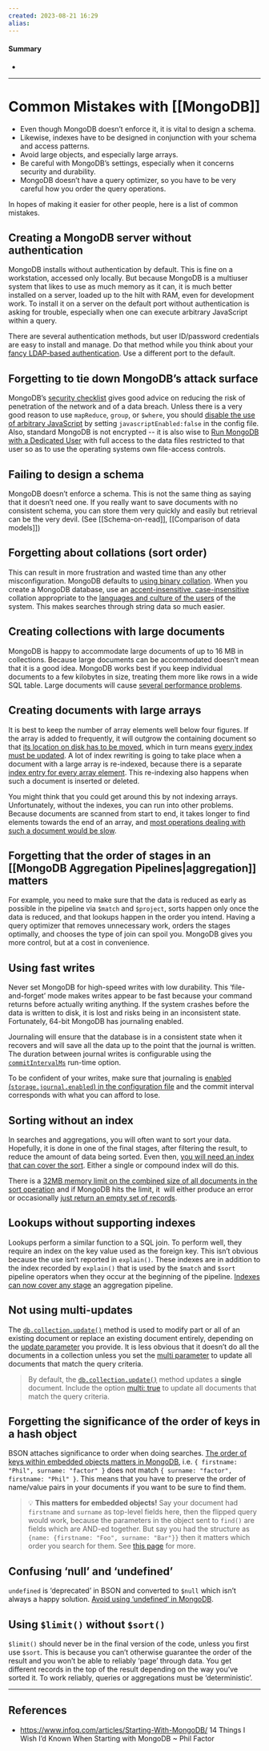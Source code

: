 ```yaml
---
created: 2023-08-21 16:29
alias: 
---
```

#### Summary
+ 

----
# Common Mistakes with [[MongoDB]]

- Even though MongoDB doesn’t enforce it, it is vital to design a schema.
- Likewise, indexes have to be designed in conjunction with your schema and access patterns.
- Avoid large objects, and especially large arrays.
- Be careful with MongoDB’s settings, especially when it concerns security and durability.
- MongoDB doesn’t have a query optimizer, so you have to be very careful how you order the query operations.

In hopes of making it easier for other people, here is a list of common mistakes.

## Creating a MongoDB server without authentication

MongoDB installs without authentication by default. This is fine on a workstation, accessed only locally. But because MongoDB is a multiuser system that likes to use as much memory as it can, it is much better installed on a server, loaded up to the hilt with RAM, even for development work. To install it on a server on the default port without authentication is asking for trouble, especially when one can execute arbitrary JavaScript within a query.

There are several authentication methods, but user ID/password credentials are easy to install and manage. Do that method while you think about your [fancy LDAP-based authentication](https://docs.mongodb.com/manual/core/security-ldap-external/). Use a different port to the default.

## Forgetting to tie down MongoDB’s attack surface

MongoDB’s [security checklist](https://docs.mongodb.com/manual/administration/security-checklist/) gives good advice on reducing the risk of penetration of the network and of a data breach. Unless there is a very good reason to use  `mapReduce`, `group`, or `$where`, you should [disable the use of arbitrary JavaScript](https://lockmedown.com/securing-node-js-mongodb-security-injection-attacks/) by setting `javascriptEnabled:false` in the config file. Also, standard MongoDB is not encrypted -- it is also wise to [Run MongoDB with a Dedicated User](https://docs.mongodb.com/manual/administration/security-checklist/#run-mongodb-with-a-dedicated-user) with full access to the data files restricted to that user so as to use the operating systems own file-access controls.

## Failing to design a schema

MongoDB doesn’t enforce a schema. This is not the same thing as saying that it doesn’t need one. If you really want to save documents with no consistent schema, you can store them very quickly and easily but retrieval can be the very devil. (See [[Schema-on-read]], [[Comparison of data models]])

## Forgetting about collations (sort order)

This can result in more frustration and wasted time than any other misconfiguration. MongoDB defaults to [using binary collation](https://jira.mongodb.org/browse/SERVER-1920). When you create a MongoDB database, use an [accent-insensitive, case-insensitive](https://weblogs.sqlteam.com/dang/archive/2009/07/26/Collation-Hell-Part-1.aspx) collation appropriate to the [languages and culture of the users](https://derickrethans.nl/mongodb-collation-revised.html) of the system. This makes searches through string data so much easier.

## Creating collections with large documents

MongoDB is happy to accommodate large documents of up to 16 MB in collections. Because large documents can be accommodated doesn’t mean that it is a good idea. MongoDB works best if you keep individual documents to a few kilobytes in size, treating them more like rows in a wide SQL table. Large documents will cause [several performance problems](https://www.reddit.com/r/mongodb/comments/573fqr/question_mongodb_terrible_performance_for_a/).

## Creating documents with large arrays

It is best to keep the number of array elements well below four figures. If the array is added to frequently, it will outgrow the containing document so that [its location on disk has to be moved](http://docs.mongodb.org/manual/core/data-model-operations/#document-growth), which in turn means [every index must be updated](http://docs.mongodb.org/manual/core/write-performance/#document-growth). A lot of index rewriting is going to take place when a document with a large array is re-indexed, because there is a separate [index entry for every array element](http://docs.mongodb.org/manual/core/index-multikey/). This re-indexing also happens when such a document is inserted or deleted.

You might think that you could get around this by not indexing arrays. Unfortunately, without the indexes, you can run into other problems. Because documents are scanned from start to end, it takes longer to find elements towards the end of an array, and [most operations dealing with such a document would be slow](http://grokbase.com/t/gg/mongodb-user/128r0h5gzw/inserting-into-300-000-size-embedded-array-is-slow-even-w-o-indexes).

## Forgetting that the order of stages in an [[MongoDB Aggregation Pipelines|aggregation]] matters

For example, you need to make sure that the data is reduced as early as possible in the pipeline via `$match` and `$project`, sorts happen only once the data is reduced, and that lookups happen in the order you intend. Having a query optimizer that removes unnecessary work, orders the stages optimally, and chooses the type of join can spoil you. MongoDB gives you more control, but at a cost in convenience.

## Using fast writes

Never set MongoDB for high-speed writes with low durability. This ‘file-and-forget’ mode makes writes appear to be fast because your command returns before actually writing anything. If the system crashes before the data is written to disk, it is lost and risks being in an inconsistent state. Fortunately, 64-bit MongoDB has journaling enabled.

Journaling will ensure that the database is in a consistent state when it recovers and will save all the data up to the point that the journal is written. The duration between journal writes is configurable using the [`commitIntervalMs`](https://docs.mongodb.com/manual/reference/configuration-options/#storage.journal.commitIntervalMs) run-time option.

To be confident of your writes, make sure that journaling is [enabled (`storage.journal.enabled`) in the configuration file](https://docs.mongodb.com/manual/reference/configuration-options/#configuration-file) and the commit interval corresponds with what you can afford to lose.

## Sorting without an index

In searches and aggregations, you will often want to sort your data. Hopefully, it is done in one of the final stages, after filtering the result, to reduce the amount of data being sorted. Even then, [you will need an index that can cover the sort](https://studio3t.com/knowledge-base/articles/mongodb-index-strategy/). Either a single or compound index will do this.

There is a [32MB memory limit on the combined size of all documents in the sort operation](https://docs.mongodb.org/manual/reference/limits/#Sort-Operations) and if MongoDB hits the limit, it  will either produce an error or occasionally [just return an empty set of records](https://www.sitepoint.com/7-simple-speed-solutions-mongodb/).

## Lookups without supporting indexes

Lookups perform a similar function to a SQL join. To perform well, they require an index on the key value used as the foreign key. This isn’t obvious because the use isn’t reported in `explain()`. These indexes are in addition to the index recorded by `explain()` that is used by the `$match` and `$sort` pipeline operators when they occur at the beginning of the pipeline. [Indexes can now cover any stage](https://docs.mongodb.com/manual/core/aggregation-pipeline/#aggregation-pipeline-operators-and-performance) an aggregation pipeline.

## Not using multi-updates

The [`db.collection.update()`](https://docs.mongodb.com/manual/reference/method/db.collection.update/) method is used to modify part or all of an existing document or replace an existing document entirely, depending on the [update parameter](https://docs.mongodb.com/manual/reference/method/db.collection.update/#update-parameter) you provide. It is less obvious that it doesn’t do all the documents in a collection unless you set the [multi parameter](https://docs.mongodb.com/manual/reference/method/db.collection.update/#multi-parameter) to update all documents that match the query criteria.

> By default, the [`db.collection.update()`](https://www.mongodb.com/docs/manual/reference/method/db.collection.update/#mongodb-method-db.collection.update) method updates a **single** document. Include the option [multi: true](https://www.mongodb.com/docs/manual/reference/method/db.collection.update/#std-label-multi-parameter) to update all documents that match the query criteria.

## Forgetting the significance of the order of keys in a hash object

BSON attaches significance to order when doing searches. [The order of keys within embedded objects matters in MongoDB](http://devblog.me/wtf-mongo), i.e. `{ firstname: "Phil", surname: "factor" }` does not match `{ surname: "factor", firstname: "Phil" }`. This means that you have to preserve the order of name/value pairs in your documents if you want to be sure to find them.

> 💡 **This matters for embedded objects!** Say your document had `firstname` and `surname` as top-level fields here, then the flipped query would work, because the parameters in the object sent to `find()` are fields which are AND-ed together. But say you had the structure as `{name: {firstname: "Foo", surname: "Bar"}}` then it matters which order you search for them. See [this page](https://devblog.me/wtf-mongo) for more.

## Confusing ‘null’ and ‘undefined’

`undefined` is ‘deprecated’ in BSON and converted to `$null` which isn’t always a happy solution. [Avoid using ‘undefined’ in MongoDB](https://github.com/meteor/meteor/issues/1646#issuecomment-29682964).

## Using `$limit()` without `$sort()`

`$limit()` should never be in the final version of the code, unless you first use `$sort`. This is because you can’t otherwise guarantee the order of the result and you won’t be able to reliably ‘page’ through data. You get different records in the top of the result depending on the way you’ve sorted it. To work reliably, queries or aggregations must be ‘deterministic’.



----

## References
+ https://www.infoq.com/articles/Starting-With-MongoDB/ 14 Things I Wish I’d Known When Starting with MongoDB ~ Phil Factor
